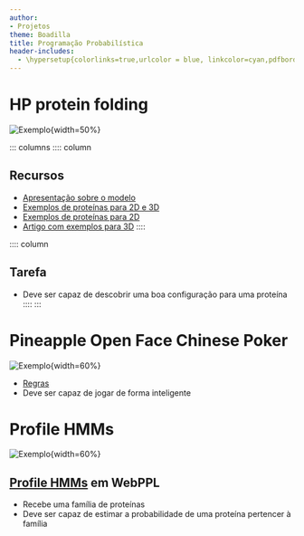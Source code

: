 ```yaml
---
author:
- Projetos
theme: Boadilla
title: Programação Probabilística
header-includes:
  - \hypersetup{colorlinks=true,urlcolor = blue, linkcolor=cyan,pdfborderstyle={/S/U/W 1}}
---
```



# HP protein folding
![Exemplo](https://ljvmiranda921.github.io/assets/png/gym-lattice/overview.png){width=50%}

::: columns
:::: column
## Recursos
- [Apresentação sobre o modelo](https://slideplayer.com/slide/12446061/)
- [Exemplos de proteínas para 2D e 3D](https://link.springer.com/content/pdf/10.1007/s11390-013-1384-7.pdf)
- [Exemplos de proteínas para 2D](https://bmcbioinformatics.biomedcentral.com/articles/10.1186/s12859-019-3259-6#Tab2)
- [Artigo com exemplos para 3D](https://www.ncbi.nlm.nih.gov/pmc/articles/PMC42871/pdf/pnas01479-0341.pdf)
::::

:::: column
## Tarefa
- Deve ser capaz de descobrir uma boa configuração para uma proteína
::::
:::

# Pineapple Open Face Chinese Poker
![Exemplo](https://pnimg.net/w/articles-attachments/1/526/576a58e424.jpg){width=60%}

- [Regras](https://en.wikipedia.org/wiki/Open-face_Chinese_poker)
- Deve ser capaz de jogar de forma inteligente

# Profile HMMs
![Exemplo](https://www.ebi.ac.uk/training/online/sites/ebi.ac.uk.training.online/files/resize/u9606/Screen%20Shot%202018-03-26%20at%2011.04.21-800x421.png){width=60%}

## [Profile HMMs](https://www.ebi.ac.uk/training/online/courses/pfam-creating-protein-families/what-are-profile-hidden-markov-models-hmms/) em WebPPL
- Recebe uma família de proteínas
- Deve ser capaz de estimar a probabilidade de uma proteína pertencer à família
